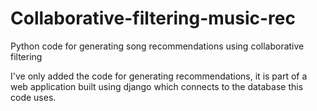 # Collaborative-filtering-music-rec
Python code for  generating song  recommendations using collaborative filtering

I've only added the code for generating recommendations, it is part of a web application built using django which connects to the database this code uses.
